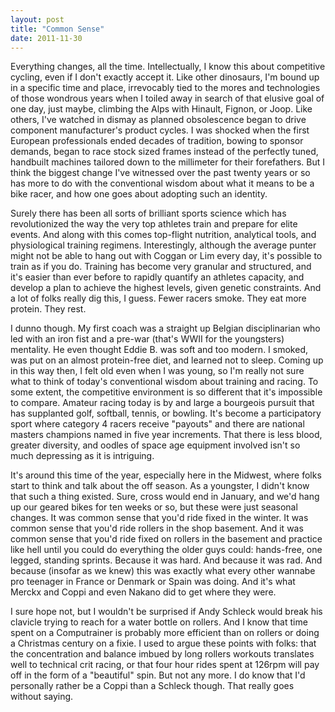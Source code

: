 ```yaml
---
layout: post
title: "Common Sense"
date: 2011-11-30
---
```


Everything changes, all the time. Intellectually, I know this about competitive cycling, even if I don't exactly accept it. Like other dinosaurs, I'm bound up in a specific time and place, irrevocably tied to the mores and technologies of those wondrous years when I toiled away in search of that elusive goal of one day, just maybe, climbing the Alps with Hinault, Fignon, or Joop. Like others, I've watched in dismay as planned obsolescence began to drive component manufacturer's product cycles. I was shocked when the first European professionals ended decades of tradition, bowing to sponsor demands, began to race stock sized frames instead of the perfectly tuned, handbuilt machines tailored down to the millimeter for their forefathers. But I think the biggest change I've witnessed over the past twenty years or so has more to do with the conventional wisdom about what it means to be a bike racer, and how one goes about adopting such an identity.

Surely there has been all sorts of brilliant sports science which has revolutionized the way the very top athletes train and prepare for elite events. And along with this comes top-flight nutrition, analytical tools, and physiological training regimens. Interestingly, although the average punter might not be able to hang out with Coggan or Lim every day, it's possible to train as if you do. Training has become very granular and structured, and it's easier than ever before to rapidly quantify an athletes capacity, and develop a plan to achieve the highest levels, given genetic constraints. And a lot of folks really dig this, I guess. Fewer racers smoke. They eat more protein. They rest.

I dunno though. My first coach was a straight up Belgian disciplinarian who led with an iron fist and a pre-war (that's WWII for the youngsters) mentality. He even thought Eddie B. was soft and too modern. I smoked, was put on an almost protein-free diet, and learned not to sleep. Coming up in this way then, I felt old even when I was young, so I'm really not sure what to think of today's conventional wisdom about training and racing. To some extent, the competitive environment is so different that it's impossible to compare. Amateur racing today is by and large a bourgeois pursuit that has supplanted golf, softball, tennis, or bowling. It's become a participatory sport where category 4 racers receive "payouts" and there are national masters champions named in five year increments. That there is less blood, greater diversity, and oodles of space age equipment involved isn't so much depressing as it is intriguing.

It's around this time of the year, especially here in the Midwest, where folks start to think and talk about the off season. As a youngster, I didn't know that such a thing existed. Sure, cross would end in January, and we'd hang up our geared bikes for ten weeks or so, but these were just seasonal changes. It was common sense that you'd ride fixed in the winter. It was common sense that you'd ride rollers in the shop basement. And it was common sense that you'd ride fixed on rollers in the basement and practice like hell until you could do everything the older guys could: hands-free, one legged, standing sprints. Because it was hard. And because it was rad. And because (insofar as we knew) this was exactly what every other wannabe pro teenager in France or Denmark or Spain was doing. And it's what Merckx and Coppi and even Nakano did to get where they were.

I sure hope not, but I wouldn't be surprised if Andy Schleck would break his clavicle trying to reach for a water bottle on rollers. And I know that time spent on a Computrainer is probably more efficient than on rollers or doing a Christmas century on a fixie. I used to argue these points with folks: that the concentration and balance imbued by long rollers workouts translates well to technical crit racing, or that four hour rides spent at 126rpm will pay off in the form of a "beautiful" spin. But not any more. I do know that I'd personally rather be a Coppi than a Schleck though. That really goes without saying.
